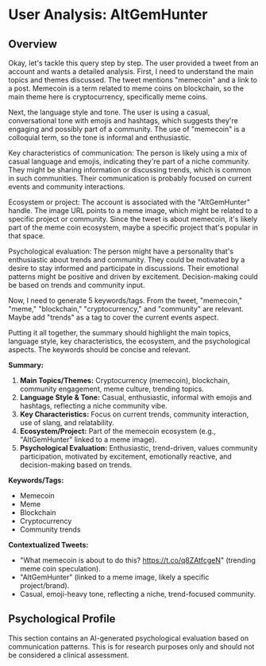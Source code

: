 # User Analysis: AltGemHunter

## Overview

<think>
Okay, let's tackle this query step by step. The user provided a tweet from an account and wants a detailed analysis. First, I need to understand the main topics and themes discussed. The tweet mentions "memecoin" and a link to a post. Memecoin is a term related to meme coins on blockchain, so the main theme here is cryptocurrency, specifically meme coins.

Next, the language style and tone. The user is using a casual, conversational tone with emojis and hashtags, which suggests they're engaging and possibly part of a community. The use of "memecoin" is a colloquial term, so the tone is informal and enthusiastic.

Key characteristics of communication: The person is likely using a mix of casual language and emojis, indicating they're part of a niche community. They might be sharing information or discussing trends, which is common in such communities. Their communication is probably focused on current events and community interactions.

Ecosystem or project: The account is associated with the "AltGemHunter" handle. The image URL points to a meme image, which might be related to a specific project or community. Since the tweet is about memecoin, it's likely part of the meme coin ecosystem, maybe a specific project that's popular in that space.

Psychological evaluation: The person might have a personality that's enthusiastic about trends and community. They could be motivated by a desire to stay informed and participate in discussions. Their emotional patterns might be positive and driven by excitement. Decision-making could be based on trends and community input.

Now, I need to generate 5 keywords/tags. From the tweet, "memecoin," "meme," "blockchain," "cryptocurrency," and "community" are relevant. Maybe add "trends" as a tag to cover the current events aspect.

Putting it all together, the summary should highlight the main topics, language style, key characteristics, the ecosystem, and the psychological aspects. The keywords should be concise and relevant.
</think>

**Summary:**  
1. **Main Topics/Themes:** Cryptocurrency (memecoin), blockchain, community engagement, meme culture, trending topics.  
2. **Language Style & Tone:** Casual, enthusiastic, informal with emojis and hashtags, reflecting a niche community vibe.  
3. **Key Characteristics:** Focus on current trends, community interaction, use of slang, and relatability.  
4. **Ecosystem/Project:** Part of the memecoin ecosystem (e.g., "AltGemHunter" linked to a meme image).  
5. **Psychological Evaluation:** Enthusiastic, trend-driven, values community participation, motivated by excitement, emotionally reactive, and decision-making based on trends.  

**Keywords/Tags:**  
- Memecoin  
- Meme  
- Blockchain  
- Cryptocurrency  
- Community trends  

**Contextualized Tweets:**  
- "What memecoin is about to do this? https://t.co/q8ZAtfcgeN" (trending meme coin speculation).  
- "AltGemHunter" (linked to a meme image, likely a specific project/brand).  
- Casual, emoji-heavy tone, reflecting a niche, trend-focused community.

## Psychological Profile

This section contains an AI-generated psychological evaluation based on communication patterns. This is for research purposes only and should not be considered a clinical assessment.